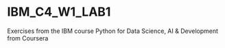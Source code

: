 # IBM_C4_W1_LAB1
Exercises from the IBM course Python for Data Science, AI &amp; Development from Coursera

